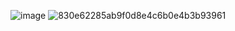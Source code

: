 ![image](https://github.com/test-jinho/test-jinho/assets/165449131/f02c1ee8-a6b7-4be4-8888-38847f586ea8)
![830e62285ab9f0d8e4c6b0e4b3b93961](https://github.com/test-jinho/test-jinho/assets/165449131/1adf848b-4a7c-49e0-890b-8d7df144162b)
